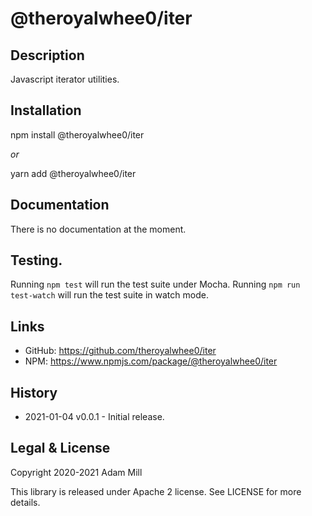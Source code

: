 # @theroyalwhee0/iter

## Description
Javascript iterator utilities.


## Installation
npm install @theroyalwhee0/iter

*or*

yarn add @theroyalwhee0/iter


## Documentation
There is no documentation at the moment.


## Testing.
Running ```npm test``` will run the test suite under Mocha. Running ```npm run test-watch``` will run the test suite in watch mode.


## Links
- GitHub: https://github.com/theroyalwhee0/iter
- NPM: https://www.npmjs.com/package/@theroyalwhee0/iter


## History
- 2021-01-04 v0.0.1 - Initial release.


## Legal & License
Copyright 2020-2021 Adam Mill

This library is released under Apache 2 license.
See LICENSE for more details.
